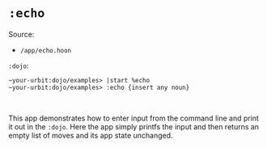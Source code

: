 # `:echo`

Source:

* `/app/echo.hoon`

`:dojo`:

    ~your-urbit:dojo/examples> |start %echo
    ~your-urbit:dojo/examples> :echo {insert any noun}

<br />    

This app demonstrates how to enter input from the command line and print it out
in the `:dojo`. Here the app simply printfs the input and then returns an empty list of moves
and its app state unchanged.
